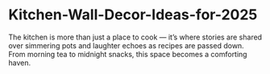 # Kitchen-Wall-Decor-Ideas-for-2025
The kitchen is more than just a place to cook — it’s where stories are shared over simmering pots and laughter echoes as recipes are passed down. From morning tea to midnight snacks, this space becomes a comforting haven.
